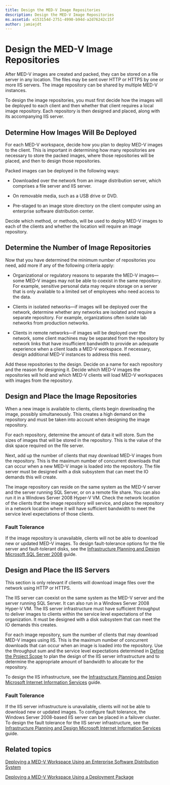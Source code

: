 ```yaml
---
title: Design the MED-V Image Repositories
description: Design the MED-V Image Repositories
ms.assetid: e153154d-2751-4990-b94d-a2d76242c15f
author: jamiejdt
---
```


# Design the MED-V Image Repositories


After MED-V images are created and packed, they can be stored on a file server in any location. The files may be sent over HTTP or HTTPS by one or more IIS servers. The image repository can be shared by multiple MED-V instances.

To design the image repositories, you must first decide how the images will be deployed to each client and then whether that client requires a local image repository. Each repository is then designed and placed, along with its accompanying IIS server.

## Determine How Images Will Be Deployed


For each MED-V workspace, decide how you plan to deploy MED-V images to the client. This is important in determining how many repositories are necessary to store the packed images, where those repositories will be placed, and then to design those repositories.

Packed images can be deployed in the following ways:

-   Downloaded over the network from an image distribution server, which comprises a file server and IIS server.

-   On removable media, such as a USB drive or DVD.

-   Pre-staged to an image store directory on the client computer using an enterprise software distribution center.

Decide which method, or methods, will be used to deploy MED-V images to each of the clients and whether the location will require an image repository.

## Determine the Number of Image Repositories


Now that you have determined the minimum number of repositories you need, add more if any of the following criteria apply:

-   Organizational or regulatory reasons to separate the MED-V images—some MED-V images may not be able to coexist in the same repository. For example, sensitive personal data may require storage on a server that is only available to a limited set of employees who need access to the data.

-   Clients in isolated networks—if images will be deployed over the network, determine whether any networks are isolated and require a separate repository. For example, organizations often isolate lab networks from production networks.

-   Clients in remote networks—if images will be deployed over the network, some client machines may be separated from the repository by network links that have insufficient bandwidth to provide an adequate experience when a client loads a MED-V workspace. If necessary, design additional MED-V instances to address this need.

Add these repositories to the design. Decide on a name for each repository and the reason for designing it. Decide which MED-V images the repositories will hold and which MED-V clients will load MED-V workspaces with images from the repository.

## Design and Place the Image Repositories


When a new image is available to clients, clients begin downloading the image, possibly simultaneously. This creates a high demand on the repository and must be taken into account when designing the image repository.

For each repository, determine the amount of data it will store. Sum the sizes of images that will be stored in the repository. This is the value of the disk space required on the file server.

Next, add up the number of clients that may download MED-V images from the repository. This is the maximum number of concurrent downloads that can occur when a new MED-V image is loaded into the repository. The file server must be designed with a disk subsystem that can meet the IO demands this will create.

The image repository can reside on the same system as the MED-V server and the server running SQL Server, or on a remote file share. You can also run it in a Windows Server 2008 Hyper-V VM. Check the network location of the clients that the image repository will service, and place the repository in a network location where it will have sufficient bandwidth to meet the service level expectations of those clients.

### Fault Tolerance

If the image repository is unavailable, clients will not be able to download new or updated MED-V images. To design fault-tolerance options for the file server and fault-tolerant disks, see the [Infrastructure Planning and Design Microsoft SQL Server 2008](http://go.microsoft.com/fwlink/?LinkId=163302) guide.

## Design and Place the IIS Servers


This section is only relevant if clients will download image files over the network using HTTP or HTTPS.

The IIS server can coexist on the same system as the MED-V server and the server running SQL Server. It can also run in a Windows Server 2008 Hyper-V VM. The IIS server infrastructure must have sufficient throughput to deliver images to clients within the service level expectations of the organization. It must be designed with a disk subsystem that can meet the IO demands this creates.

For each image repository, sum the number of clients that may download MED-V images using IIS. This is the maximum number of concurrent downloads that can occur when an image is loaded into the repository. Use the throughput sum and the service level expectations determined in [Define the Project Scope](define-the-project-scope.md) to plan the design of the IIS server infrastructure and to determine the appropriate amount of bandwidth to allocate for the repository.

To design the IIS infrastructure, see the [Infrastructure Planning and Design Microsoft Internet Information Services](http://go.microsoft.com/fwlink/?LinkId=160826) guide.

### Fault Tolerance

If the IIS server infrastructure is unavailable, clients will not be able to download new or updated images. To configure fault tolerance, the Windows Server 2008-based IIS server can be placed in a failover cluster. To design the fault tolerance for the IIS server infrastructure, see the [Infrastructure Planning and Design Microsoft Internet Information Services](http://go.microsoft.com/fwlink/?LinkId=160826) guide.

## Related topics


[Deploying a MED-V Workspace Using an Enterprise Software Distribution System](deploying-a-med-v-workspace-using-an-enterprise-software-distribution-system.md)

[Deploying a MED-V Workspace Using a Deployment Package](deploying-a-med-v-workspace-using-a-deployment-package.md)

 

 





